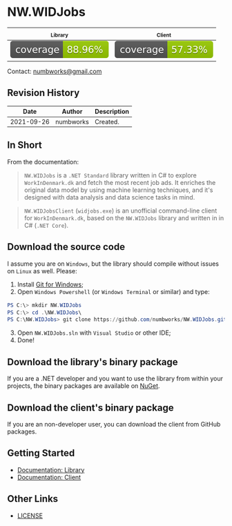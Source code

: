 # NW.WIDJobs

| <sub>Library</sub> | <sub>Client</sub> |
|---|---|
|![codecoverage_library.svg](codecoverage_library.svg)|![codecoverage_client.svg](codecoverage_client.svg)|

Contact: numbworks@gmail.com

## Revision History

| Date | Author | Description |
|---|---|---|
| 2021-09-26 | numbworks | Created. |

## In Short

From the documentation:

> `NW.WIDJobs` is a `.NET Standard` library written in C# to explore `WorkInDenmark.dk` and fetch the most recent job ads. It enriches the original data model by using machine learning techniques, and it's designed with data analysis and data science tasks in mind.

> `NW.WIDJobsClient` (`widjobs.exe`) is an unofficial command-line client for `WorkInDenmark.dk`, based on the `NW.WIDJobs` library and written in in C# (`.NET Core`).

## Download the source code

I assume you are on `Windows`, but the library should compile without issues on `Linux` as well. Please:

1. Install [Git for Windows](https://git-scm.com/download/win);
2. Open `Windows Powershell` (or `Windows Terminal` or similar) and type:

```powershell
PS C:\> mkdir NW.WIDJobs
PS C:\> cd .\NW.WIDJobs\
PS C:\NW.WIDJobs> git clone https://github.com/numbworks/NW.WIDJobs.git
```

3. Open `NW.WIDJobs.sln` with `Visual Studio` or other IDE;
4. Done!

## Download the library's binary package

If you are a .NET developer and you want to use the library from within your projects, the binary packages are available on [NuGet](https://www.nuget.org/packages/NW.WIDJobs/).

## Download the client's binary package

If you are an non-developer user, you can download the client from GitHub packages.

## Getting Started

- [Documentation: Library](docs/Documentation-NW.WIDJobs.md)
- [Documentation: Client](docs/Documentation-NW.WIDJobsClient.md)

## Other Links

- [LICENSE](LICENSE)